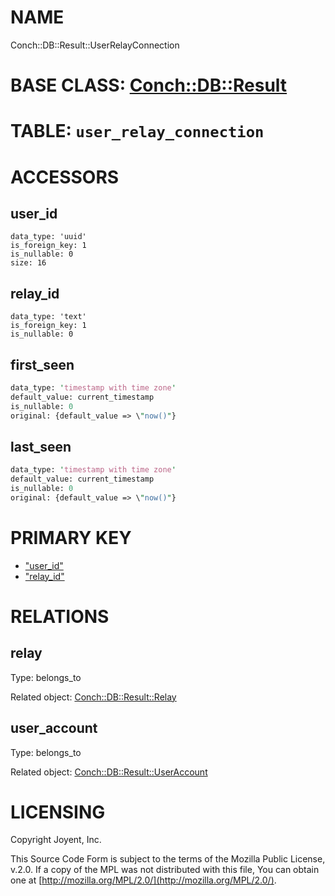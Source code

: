 # NAME

Conch::DB::Result::UserRelayConnection

# BASE CLASS: [Conch::DB::Result](/conch/modules/Conch::DB::Result)

# TABLE: `user_relay_connection`

# ACCESSORS

## user\_id

```
data_type: 'uuid'
is_foreign_key: 1
is_nullable: 0
size: 16
```

## relay\_id

```
data_type: 'text'
is_foreign_key: 1
is_nullable: 0
```

## first\_seen

```perl
data_type: 'timestamp with time zone'
default_value: current_timestamp
is_nullable: 0
original: {default_value => \"now()"}
```

## last\_seen

```perl
data_type: 'timestamp with time zone'
default_value: current_timestamp
is_nullable: 0
original: {default_value => \"now()"}
```

# PRIMARY KEY

- ["user\_id"](#user_id)
- ["relay\_id"](#relay_id)

# RELATIONS

## relay

Type: belongs\_to

Related object: [Conch::DB::Result::Relay](/conch/modules/Conch::DB::Result::Relay)

## user\_account

Type: belongs\_to

Related object: [Conch::DB::Result::UserAccount](/conch/modules/Conch::DB::Result::UserAccount)

# LICENSING

Copyright Joyent, Inc.

This Source Code Form is subject to the terms of the Mozilla Public License,
v.2.0. If a copy of the MPL was not distributed with this file, You can obtain
one at [http://mozilla.org/MPL/2.0/](http://mozilla.org/MPL/2.0/).
